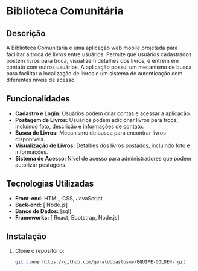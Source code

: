 # Biblioteca Comunitária

## Descrição

A Biblioteca Comunitária é uma aplicação web mobile projetada para facilitar a troca de livros entre usuários. Permite que usuários cadastrados postem livros para troca, visualizem detalhes dos livros, e entrem em contato com outros usuários. A aplicação possui um mecanismo de busca para facilitar a localização de livros e um sistema de autenticação com diferentes níveis de acesso.

## Funcionalidades

- **Cadastro e Login:** Usuários podem criar contas e acessar a aplicação.
- **Postagem de Livros:** Usuários podem adicionar livros para troca, incluindo foto, descrição e informações de contato.
- **Busca de Livros:** Mecanismo de busca para encontrar livros disponíveis.
- **Visualização de Livros:** Detalhes dos livros postados, incluindo foto e informações.
- **Sistema de Acesso:** Nível de acesso para administradores que podem autorizar postagens.

## Tecnologias Utilizadas

- **Front-end:** HTML, CSS, JavaScript
- **Back-end:** [ Node.js]
- **Banco de Dados:** [sql]
- **Frameworks:** [ React, Bootstrap, Node.js]

## Instalação

1. Clone o repositório:

   ```bash
   git clone https://github.com/geraldobastosmv/EQUIPE-GOLDEN-.git
